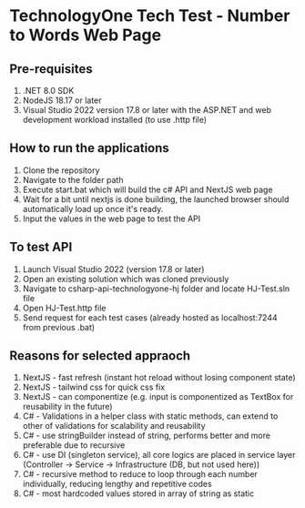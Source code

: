 # TechnologyOne Tech Test - Number to Words Web Page

## Pre-requisites
1. .NET 8.0 SDK
2. NodeJS 18.17 or later
3. Visual Studio 2022 version 17.8 or later with the ASP.NET and web development workload installed (to use .http file)

## How to run the applications
1. Clone the repository
2. Navigate to the folder path
3. Execute start.bat which will build the c# API and NextJS web page
4. Wait for a bit until nextjs is done building, the launched browser should automatically load up once it's ready.
5. Input the values in the web page to test the API

## To test API
1. Launch Visual Studio 2022 (version 17.8 or later)
2. Open an existing solution which was cloned previously
3. Navigate to csharp-api-technologyone-hj folder and locate HJ-Test.sln file
4. Open HJ-Test.http file
5. Send request for each test cases (already hosted as localhost:7244 from previous .bat)


## Reasons for selected appraoch
1. NextJS - fast refresh (instant hot reload without losing component state)
2. NextJS - tailwind css for quick css fix
3. NextJS - can componentize (e.g. input is componentized as TextBox for reusability in the future)
4. C# - Validations in a helper class with static methods, can extend to other of validations for scalability and reusability
5. C# - use stringBuilder instead of string, performs better and more preferable due to recursive
6. C# - use DI (singleton service), all core logics are placed in service layer (Controller -> Service -> Infrastructure (DB, but not used here))
7. C# - recursive method to reduce to loop through each number individually, reducing lengthy and repetitive codes
8. C# - most hardcoded values stored in array of string as static
